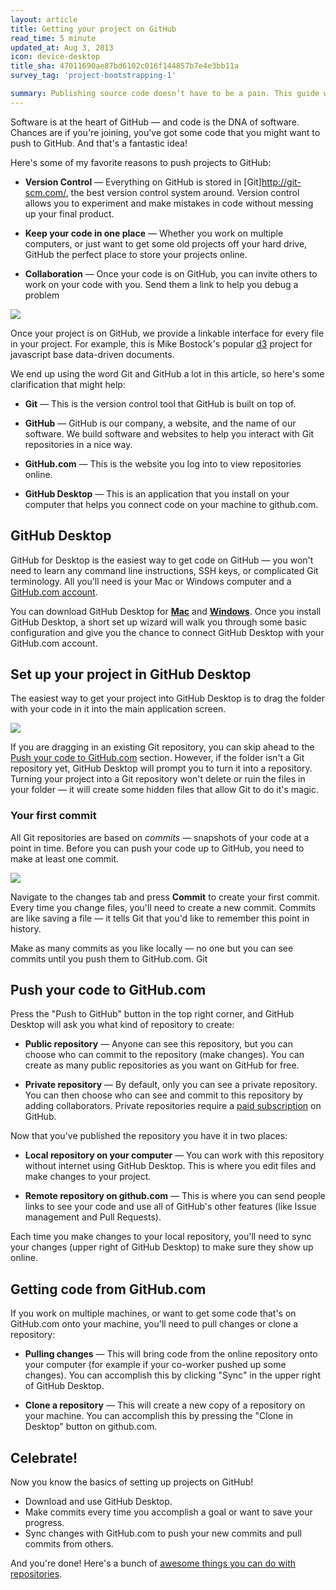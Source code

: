 ```yaml
---
layout: article
title: Getting your project on GitHub
read_time: 5 minute
updated_at: Aug 3, 2013
icon: device-desktop
title_sha: 47011690ae87bd6102c016f144857b7e4e3bb11a
survey_tag: 'project-bootstrapping-1'

summary: Publishing source code doesn’t have to be a pain. This guide will walk you through our Mac & Windows applications and how to start sharing your projects with the world (or maybe with no one at all).
---
```

<a id="intro" title="Intro" class="toc-item"></a>
Software is at the heart of GitHub — and code is the DNA of software. Chances are if you're joining, you've got some code that you might want to push to GitHub. And that's a fantastic idea!

Here's some of my favorite reasons to push projects to GitHub:

* **Version Control** — Everything on GitHub is stored in [Git]http://git-scm.com/, the best version control system around. Version control allows you to  experiment and make mistakes in code without messing up your final product.

* **Keep your code in one place** — Whether you work on multiple computers, or just want to get some old projects off your hard drive, GitHub the perfect place to store your projects online.

* **Collaboration** — Once your code is on GitHub, you can invite others to work on your code with you. Send them a link to help you debug a problem

![](http://cl.ly/image/242S260f012S/Image%202013-11-05%20at%202.03.09%20PM.png)

Once your project is on GitHub, we provide a linkable interface for every file in your project. For example, this is Mike Bostock's popular [d3](https://github.com/mbostock/d3) project for javascript base data-driven documents.

We end up using the word Git and GitHub a lot in this article, so here's some clarification that might help:

* **Git** — This is the version control tool that GitHub is built on top of.

* **GitHub** — GitHub is our company, a website, and the name of our software. We build software and websites to help you interact with Git repositories in a nice way.

* **GitHub.com** — This is the website you log into to view repositories online.

* **GitHub Desktop** — This is an application that you install on your computer that helps you connect code on your machine to github.com.

<a id="desktop" title="GitHub Desktop" class="toc-item"></a>
## GitHub Desktop

GitHub for Desktop is the easiest way to get code on GitHub — you won't need to learn any command line instructions, SSH keys, or complicated Git terminology. All you'll need is your Mac or Windows computer and a [GitHub.com account](https://github.com/join).

You can download GitHub Desktop for **[Mac](http://mac.github.com)** and **[Windows](http://windows.github.com)**. Once you install GitHub Desktop, a short set up wizard will walk you through some basic configuration and give you the chance to connect GitHub Desktop with your GitHub.com account.

<a id="setup" title="Set up your project" class="toc-item"></a>
## Set up your project in GitHub Desktop

The easiest way to get your project into GitHub Desktop is to drag the folder with your code in it into the main application screen.

![](http://cl.ly/image/3H2Q3p2Y3q0s/Image%202013-11-05%20at%202.56.56%20PM.png)

If you are dragging in an existing Git repository, you can skip ahead to the [Push your code to GitHub.com](#pushit) section. However, if the folder isn't a Git repository yet, GitHub Desktop will prompt you to turn it into a repository. Turning your project into a Git repository won't delete or ruin the files in your folder — it will create some hidden files that allow Git to do it's magic.

### Your first commit

All Git repositories are based on *commits* — snapshots of your code at a point in time. Before you can push your code up to GitHub, you need to make at least one commit.

![](http://cl.ly/image/0b353m1V0T3T/Image%202013-11-05%20at%203.11.16%20PM.png)

Navigate to the changes tab and press **Commit** to create your first commit. Every time you change files, you'll need to create a new commit. Commits are like saving a file — it tells Git that you'd like to remember this point in history.

Make as many commits as you like locally — no one but you can see commits until you push them to GitHub.com. Git

<a id="pushit" title="Push your code" class="toc-item"></a>
## Push your code to GitHub.com

Press the "Push to GitHub" button in the top right corner, and GitHub Desktop will ask you what kind of repository to create:

* **Public repository**  — Anyone can see this repository, but you can choose who can commit to the repository (make changes). You can create as many public repositories as you want on GitHub for free.

* **Private repository** — By default, only you can see a private repository. You can then choose who can see and commit to this repository by adding collaborators. Private repositories require a [paid subscription](https://github.com/settings/billing) on GitHub.

Now that you've published the repository you have it in two places:

* **Local repository on your computer** — You can work with this repository without internet using GitHub Desktop. This is where you edit files and make changes to your project.

* **Remote repository on github.com** — This is where you can send people links to see your code and use all of GitHub's other features (like Issue management and Pull Requests).

Each time you make changes to your local repository, you'll need to sync your changes (upper right of GitHub Desktop) to make sure they show up online.

<a id="pullit" title="Pulling code" class="toc-item"></a>
## Getting code from GitHub.com

If you work on multiple machines, or want to get some code that's on GitHub.com onto your machine, you'll need to pull changes or clone a repository:

* **Pulling changes** — This will bring code from the online repository onto your computer (for example if your co-worker pushed up some changes). You can accomplish this by clicking "Sync" in the upper right of GitHub Desktop.

* **Clone a repository** — This will create a new copy of a repository on your machine. You can accomplish this by pressing the "Clone in Desktop" button on github.com.

<a id="celebrate" title="Celebrate!" class="toc-item"></a>
## Celebrate!

Now you know the basics of setting up projects on GitHub!

* Download and use GitHub Desktop.
* Make commits every time you accomplish a goal or want to save your progress.
* Sync changes with GitHub.com to push your new commits and pull commits from others.

And you're done! Here's a bunch of [awesome things you can do with repositories](https://github.com/features).
